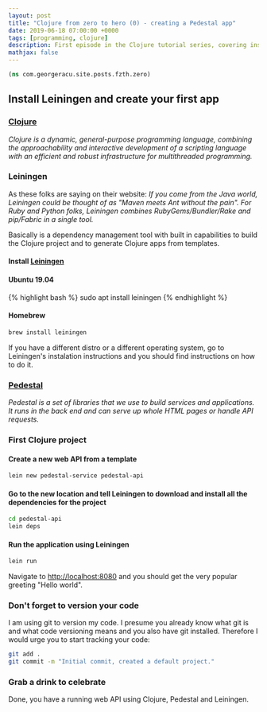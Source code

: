 ```yaml
---
layout: post
title: "Clojure from zero to hero (0) - creating a Pedestal app"
date: 2019-06-18 07:00:00 +0000
tags: [programming, clojure]
description: First episode in the Clojure tutorial series, covering installation of Leiningen and creating your first Pedestal web API application with step-by-step instructions and version control setup.
mathjax: false
---
```


```clojure
(ns com.georgeracu.site.posts.fzth.zero)
```

## Install Leiningen and create your first app

### [Clojure](https://clojure.org/)

_Clojure is a dynamic, general-purpose programming language, combining the approachability and interactive development of a scripting language with an efficient and robust infrastructure for multithreaded programming._

### Leiningen

As these folks are saying on their website: _If you come from the Java world, Leiningen could be thought of as "Maven meets Ant without the pain". For Ruby and Python folks, Leiningen combines RubyGems/Bundler/Rake and pip/Fabric in a single tool._

Basically is a dependency management tool with built in capabilities to build the Clojure project and to generate Clojure apps from templates.

#### Install [Leiningen](https://leiningen.org/)

#### Ubuntu 19.04

{% highlight bash %}
sudo apt install leiningen
{% endhighlight %}

#### Homebrew

```bash
brew install leiningen
```

If you have a different distro or a different operating system, go to Leiningen's instalation instructions and you should find instructions on how to do it.

### [Pedestal](https://pedestal.io)

_Pedestal is a set of libraries that we use to build services and applications. It runs in the back end and can serve up whole HTML pages or handle API requests._

### First Clojure project

#### Create a new web API from a template

```bash
lein new pedestal-service pedestal-api
```

#### Go to the new location and tell Leiningen to download and install all the dependencies for the project

```bash
cd pedestal-api
lein deps
```

#### Run the application using Leiningen

```bash
lein run
```

Navigate to <http://localhost:8080> and you should get the very popular greeting "Hello world".

### Don't forget to version your code

I am using git to version my code. I presume you already know what git is and what code versioning means and you also have git installed. Therefore I would urge you to start tracking your code:

```bash
git add .
git commit -m "Initial commit, created a default project."
```

### Grab a drink to celebrate

Done, you have a running web API using Clojure, Pedestal and Leiningen.
